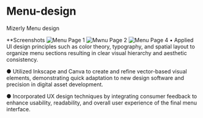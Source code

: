 # Menu-design
Mizerly Menu design

**Screenshots
![Menu Page 1](screenshots/home.png)
![Mwnu Page 2](screenshots/about.png)
![Menu Page 4](screenshots/contact.png)
•	Applied UI design principles such as color theory, typography, and spatial layout to organize menu sections resulting in clear visual hierarchy and aesthetic consistency.

●	Utilized Inkscape and Canva to create and refine vector-based visual elements, demonstrating quick adaptation to new design software and precision in digital asset development.

●	Incorporated UX design techniques by integrating consumer feedback to enhance usability, readability, and overall user experience of the final menu interface.

